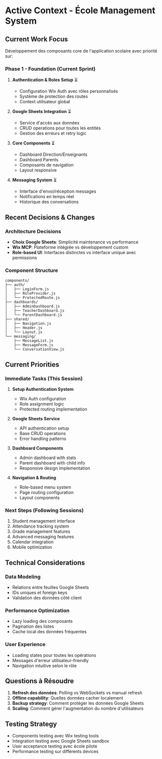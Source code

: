 # Active Context - École Management System

## Current Work Focus
Développement des composants core de l'application scolaire avec priorité sur:

### Phase 1 - Foundation (Current Sprint)
1. **Authentication & Roles Setup** ⏳
   - Configuration Wix Auth avec rôles personnalisés
   - Système de protection des routes
   - Context utilisateur global

2. **Google Sheets Integration** ⏳
   - Service d'accès aux données
   - CRUD operations pour toutes les entités
   - Gestion des erreurs et retry logic

3. **Core Components** ⏳
   - Dashboard Direction/Enseignants
   - Dashboard Parents
   - Composants de navigation
   - Layout responsive

4. **Messaging System** ⏳
   - Interface d'envoi/réception messages
   - Notifications en temps réel
   - Historique des conversations

## Recent Decisions & Changes

### Architecture Decisions
- **Choix Google Sheets**: Simplicité maintenance vs performance
- **Wix MCP**: Plateforme intégrée vs développement custom
- **Role-based UI**: Interfaces distinctes vs interface unique avec permissions

### Component Structure
```
components/
├── auth/
│   ├── LoginForm.js
│   ├── RoleProvider.js
│   └── ProtectedRoute.js
├── dashboards/
│   ├── AdminDashboard.js
│   ├── TeacherDashboard.js
│   └── ParentDashboard.js
├── shared/
│   ├── Navigation.js
│   ├── Header.js
│   └── Layout.js
└── messaging/
    ├── MessageList.js
    ├── MessageForm.js
    └── ConversationView.js
```

## Current Priorities

### Immediate Tasks (This Session)
1. **Setup Authentication System**
   - Wix Auth configuration
   - Role assignment logic
   - Protected routing implementation

2. **Google Sheets Service**
   - API authentication setup
   - Base CRUD operations
   - Error handling patterns

3. **Dashboard Components**
   - Admin dashboard with stats
   - Parent dashboard with child info
   - Responsive design implementation

4. **Navigation & Routing**
   - Role-based menu system
   - Page routing configuration
   - Layout components

### Next Steps (Following Sessions)
1. Student management interface
2. Attendance tracking system
3. Grade management features
4. Advanced messaging features
5. Calendar integration
6. Mobile optimization

## Technical Considerations

### Data Modeling
- Relations entre feuilles Google Sheets
- IDs uniques et foreign keys
- Validation des données côté client

### Performance Optimization
- Lazy loading des composants
- Pagination des listes
- Cache local des données fréquentes

### User Experience
- Loading states pour toutes les opérations
- Messages d'erreur utilisateur-friendly
- Navigation intuitive selon le rôle

## Questions à Résoudre
1. **Refresh des données**: Polling vs WebSockets vs manual refresh
2. **Offline capability**: Quelles données cacher localement
3. **Backup strategy**: Comment protéger les données Google Sheets
4. **Scaling**: Comment gérer l'augmentation du nombre d'utilisateurs

## Testing Strategy
- Components testing avec Wix testing tools
- Integration testing avec Google Sheets sandbox
- User acceptance testing avec école pilote
- Performance testing sur différents devices 